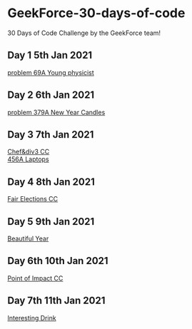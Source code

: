 # GeekForce-30-days-of-code
30 Days of Code Challenge by the GeekForce team!

## Day 1 5th Jan 2021
[problem 69A Young physicist](https://codeforces.com/problemset/problem/69/A)
## Day 2 6th Jan 2021
[problem 379A New Year Candles](https://codeforces.com/problemset/problem/379/A)
## Day 3 7th Jan 2021
[Chef&div3 CC](https://www.codechef.com/JAN21C/problems/DIVTHREE)<br>
[456A Laptops](https://codeforces.com/contest/456/problem/A)
## Day 4 8th Jan 2021
[Fair Elections CC](https://www.codechef.com/JAN21C/problems/FAIRELCT)
## Day 5 9th Jan 2021
[Beautiful Year](https://codeforces.com/problemset/problem/271/A)
## Day 6th 10th Jan 2021
[Point of Impact CC](https://www.codechef.com/JAN21C/submit/BILLRD)
## Day 7th 11th Jan 2021
[Interesting Drink](https://codeforces.com/problemset/problem/706/B)
